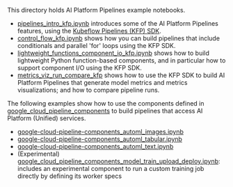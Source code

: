 
This directory holds AI Platform Pipelines example notebooks.

- [pipelines_intro_kfp.ipynb](./pipelines_intro_kfp.ipynb) introduces some of the AI Platform Pipelines features, using the [Kubeflow Pipelines (KFP) SDK](https://www.kubeflow.org/docs/components/pipelines/).
- [control_flow_kfp.ipynb](./control_flow_kfp.ipynb) shows how you can build pipelines that include conditionals and parallel 'for' loops using the KFP SDK.
- [lightweight_functions_component_io_kfp.ipynb](./lightweight_functions_component_io_kfp.ipynb) shows how to build lightweight Python function-based components, and in particular how to support component I/O using the KFP SDK.
- [metrics_viz_run_compare_kfp](./metrics_viz_run_compare_kfp) shows how to use the KFP SDK to build AI Platform Pipelines that generate model metrics and metrics visualizations; and how to compare pipeline runs.

The following examples show how to use the components defined in [google_cloud_pipeline_components](https://github.com/kubeflow/pipelines/tree/master/components/google-cloud) to build pipelines that access AI Platform (Unified) services.

- [google-cloud-pipeline-components_automl_images.ipynb](./google-cloud-pipeline-components_automl_images.ipynb)
- [google-cloud-pipeline-components_automl_tabular.ipynb](./google-cloud-pipeline-components_automl_tabular.ipynb)
- [google-cloud-pipeline-components_automl_text.ipynb](./google-cloud-pipeline-components_automl_text.ipynb)
- (Experimental) [google_cloud_pipeline_components_model_train_upload_deploy.ipynb](./google_cloud_pipeline_components_model_train_upload_deploy.ipynb): includes an experimental component to run a custom training job directly by defining its worker specs
